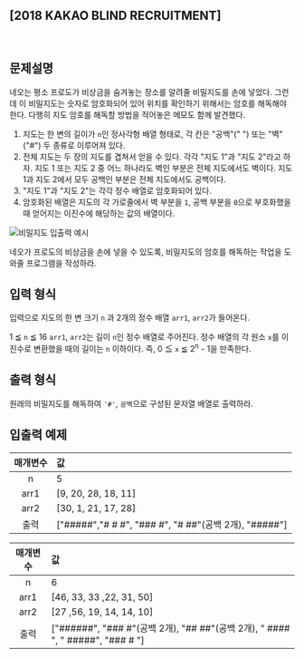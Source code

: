 ## **[2018 KAKAO BLIND RECRUITMENT]**

<br>

## 문제설명

네오는 평소 프로도가 비상금을 숨겨놓는 장소를 알려줄 비밀지도를 손에 넣었다. 그런데 이 비밀지도는 숫자로 암호화되어 있어 위치를 확인하기 위해서는 암호를 해독해야 한다. 다행히 지도 암호를 해독할 방법을 적어놓은 메모도 함께 발견했다.

1. 지도는 한 변의 길이가 `n`인 정사각형 배열 형태로, 각 칸은 "공백"(" ") 또는 "벽"("#") 두 종류로 이루어져 있다.
2. 전체 지도는 두 장의 지도를 겹쳐서 얻을 수 있다. 각각 "지도 1"과 "지도 2"라고 하자. 지도 1 또는 지도 2 중 어느 하나라도 벽인 부분은 전체 지도에서도 벽이다. 지도 1과 지도 2에서 모두 공백인 부분은 전체 지도에서도 공백이다.
3. "지도 1"과 "지도 2"는 각각 정수 배열로 암호화되어 있다.
4. 암호화된 배열은 지도의 각 가로줄에서 벽 부분을 `1`, 공백 부분을 `0`으로 부호화했을 때 얻어지는 이진수에 해당하는 값의 배열이다.

![비밀지도 입출력 예시](http://t1.kakaocdn.net/welcome2018/secret8.png)

네오가 프로도의 비상금을 손에 넣을 수 있도록, 비밀지도의 암호를 해독하는 작업을 도와줄 프로그램을 작성하라.

## 입력 형식

입력으로 지도의 한 변 크기 `n` 과 2개의 정수 배열 `arr1`, `arr2`가 들어온다.

1 ≦ `n` ≦ 16
`arr1`, `arr2`는 길이 `n`인 정수 배열로 주어진다.
정수 배열의 각 원소 `x`를 이진수로 변환했을 때의 길이는 `n` 이하이다. 즉, 0 ≦ `x` ≦ 2<sup>n</sup> - 1을 만족한다.

## 출력 형식

원래의 비밀지도를 해독하여 `'#'`, `공백`으로 구성된 문자열 배열로 출력하라.

## 입출력 예제

| 매개변수 | 값                                                    |
| :------: | :---------------------------------------------------- |
|    n     | 5                                                     |
|   arr1   | [9, 20, 28, 18, 11]                                   |
|   arr2   | [30, 1, 21, 17, 28]                                   |
|   출력   | ["#####","# # #", "### #", "# ##"(공백 2개), "#####"] |

| 매개변수 | 값                                                                             |
| :------: | :----------------------------------------------------------------------------- |
|    n     | 6                                                                              |
|   arr1   | [46, 33, 33 ,22, 31, 50]                                                       |
|   arr2   | [27 ,56, 19, 14, 14, 10]                                                       |
|   출력   | ["######", "### #"(공백 2개), "## ##"(공백 2개), " #### ", " #####", "### # "] |
